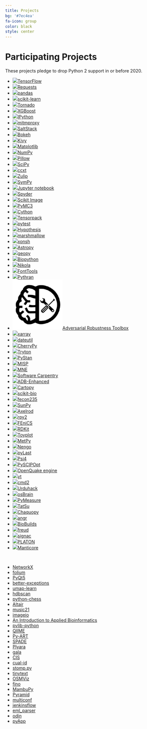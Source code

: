 ```yaml
---
title: Projects
bg: '#7ec4ea'
fa-icon: group
color: black
style: center
---
```


# Participating Projects

These projects pledge to drop Python 2 support in or before 2020.

- [![](assets/tensorflow.png)TensorFlow](https://www.tensorflow.org/) <!-- url:https://github.com/tensorflow/tensorflow -->
- [![](assets/requests.png)Requests](https://github.com/kennethreitz/requests) <!-- url:https://github.com/kennethreitz/requests sg:38793 -->
- [![](assets/pandas.png)pandas](https://pandas.pydata.org/)
- [![](assets/scikit-learn.png)scikit-learn](https://scikit-learn.org/)
- [![](assets/tornado.png)Tornado](http://www.tornadoweb.org/)
- [![](assets/xgboost.png)XGBoost](https://xgboost.ai/)
- [![](assets/ipython.png)IPython](https://ipython.org)
- [![](assets/mitmproxy.png)mitmproxy](https://mitmproxy.org/)
- [![](assets/saltstack.png)SaltStack](https://github.com/saltstack/salt) <!-- url:https://github.com/saltstack/salt sg:9950 -->
- [![](assets/bokeh.png)Bokeh](https://github.com/bokeh/bokeh) <!-- url:https://github.com/bokeh/bokeh sg:9492 -->
- [![](assets/kivy.png)Kivy](https://kivy.org/)
- [![](assets/matplotlib.png)Matplotlib](https://matplotlib.org/)
- [![](assets/numpylogoicon.png)NumPy](https://www.numpy.org/)
- [![](assets/pillow.png)Pillow](https://github.com/python-pillow/Pillow) <!-- url:https://github.com/python-pillow/Pillow sg:6242 -->
- [![](assets/scipyshiny_small.png)SciPy](https://www.scipy.org/)
- [![](assets/ccxt.png)ccxt](https://github.com/ccxt/ccxt) <!-- url:https://github.com/ccxt/ccxt sg:10890 -->
- [![](assets/zulip.png)Zulip](https://zulip.org)
- [![](assets/sympy.png)SymPy](https://www.sympy.org/)
- [![](assets/jupyter.png)Jupyter notebook](https://jupyter.org)
- [![](assets/spyder.png)Spyder](https://www.spyder-ide.org)
- [![](assets/scikit-image.png)Scikit Image](http://scikit-image.org/)
- [![](assets/pymc3.png)PyMC3](https://github.com/pymc-devs/pymc3) <!-- url:https://github.com/pymc-devs/pymc3 sg:4232 -->
- [![](https://cython.org/logo/cython-logo-C.svg)Cython](https://cython.org/)
- [![](assets/tensorpack.png)Tensorpack](https://github.com/tensorpack/tensorpack) <!-- url:https://github.com/tensorpack/tensorpack sg:4218 -->
- [![](assets/pytest1.png)pytest](https://docs.pytest.org/en/latest)
- [![](assets/hypothesis.png)Hypothesis](https://hypothesis.readthedocs.io/)
- [![](assets/marshmallow.png)marshmallow](https://github.com/marshmallow-code/marshmallow) <!-- url:https://github.com/marshmallow-code/marshmallow sg:3629 -->
- [![](assets/xonsh.png)xonsh](http://xon.sh)
- [![](assets/astropy.png)Astropy](https://www.astropy.org/)
- [![](assets/geopy.png)geopy](https://geopy.readthedocs.io/)
- [![](assets/biopython.png)Biopython](https://biopython.org/)
- [![](assets/nikola.png)Nikola](https://getnikola.com)
- [![](assets/fonttools.png)FontTools](https://github.com/fonttools/fonttools) <!-- url:https://github.com/fonttools/fonttools sg:1745 -->
- [![](assets/pythran.png)Pythran](https://github.com/serge-sans-paille/pythran) <!-- url:https://github.com/serge-sans-paille/pythran sg:1080 -->
- [![](assets/art_logo.png)Adversarial Robustness Toolbox](https://github.com/IBM/adversarial-robustness-toolbox) <!-- url:https://github.com/IBM/adversarial-robustness-toolbox sg:758 -->
- [![](assets/xarray.png)xarray](https://xarray.pydata.org/)
- [![](assets/dateutil.png)dateutil](https://github.com/dateutil/dateutil) <!-- url:https://github.com/dateutil/dateutil sg:974 -->
- [![](//cherrypy.org/images/cherrypy.png)CherryPy](https://cherrypy.org/)
- [![](assets/tryton.png)Tryton](https://www.tryton.org/)
- [![](assets/pystan.png)PyStan](https://github.com/stan-dev/pystan) <!-- url:https://github.com/stan-dev/pystan sg:671 -->
- [![](assets/misp.png)MISP](https://github.com/MISP/MISP) <!-- url:https://github.com/MISP/MISP sg:2104 -->
- [![](assets/mne.png)MNE](https://www.martinos.org/mne/stable/index.html)
- [![](assets/swcarpentry.png)Software Carpentry](https://software-carpentry.org)
- [![](assets/adb_enhanced.png)ADB-Enhanced](https://github.com/ashishb/adb-enhanced) <!-- url:https://github.com/ashishb/adb-enhanced sg:559 -->
- [![](assets/cartopy.png)Cartopy](https://scitools.org.uk/cartopy/docs/latest/)
- [![](assets/skbio.png)scikit-bio](http://scikit-bio.org)
- [![](assets/fecon235.png)fecon235](https://github.com/rsvp/fecon235) <!-- url:https://github.com/rsvp/fecon235 sg:501 -->
- [![](assets/sunpy.png)SunPy](https://sunpy.org/)
- [![](assets/axelrod.png)Axelrod](https://github.com/Axelrod-Python/Axelrod) <!-- url:https://github.com/Axelrod-Python/Axelrod sg:395 -->
- [![](assets/rpy2_logo_64x64.png)rpy2](https://rpy2.bitbucket.io)
- [![](assets/fenics.png)FEniCS](https://fenicsproject.org/)
- [![](assets/rdkit.png)RDKit](https://github.com/rdkit/rdkit) <!-- url:https://github.com/rdkit/rdkit sg:595 -->
- [![](assets/toyplot-256x256.png)Toyplot](https://github.com/sandialabs/toyplot) <!-- url:https://github.com/sandialabs/toyplot sg:372 -->
- [![](assets/metpy.png)MetPy](https://unidata.github.io/MetPy)
- [![](assets/nengo.png)Nengo](https://www.nengo.ai/)
- [![](assets/pylast.png)pyLast](https://github.com/pylast/pylast) <!-- url:https://github.com/pylast/pylast sg:314 -->
- [![](assets/psi4square.png)Psi4](http://psicode.org/)
- [![](assets/pyscipopt.png)PySCIPOpt](https://github.com/SCIP-Interfaces/PySCIPOpt) <!-- url:https://github.com/SCIP-Interfaces/PySCIPOpt sg:169 -->
- [![](assets/openquake.png)OpenQuake engine](https://github.com/gem/oq-engine) <!-- url:https://github.com/gem/oq-engine sg:142 -->
- [![](assets/yt.png)yt](https://yt-project.org/)
- [![](assets/cmd2.png)cmd2](https://github.com/python-cmd2/cmd2)
- [![](https://urduhack.readthedocs.io/en/stable/_static/urduhack.png)Urduhack](https://github.com/urduhack/urduhack) <!-- url:https://github.com/urduhack/urduhack sg:121 -->
- [![](assets/osbrain.png)osBrain](https://github.com/opensistemas-hub/osbrain) <!-- url:https://github.com/opensistemas-hub/osbrain sg:114 -->
- [![](assets/pymeasure.png)PyMeasure](https://github.com/ralph-group/pymeasure) <!-- url:https://github.com/ralph-group/pymeasure sg:121 -->
- [![](assets/tatsu.png)TatSu](https://tatsu.readthedocs.io/)
- [![](assets/chaquopy.png)Chaquopy](https://chaquo.com/chaquopy/)
- [![](assets/angr.png)angr](http://angr.io/)
- [![](assets/biobuilds.png)BioBuilds](https://www.biobuilds.org/)
- [![](assets/freud.png)freud](https://github.com/glotzerlab/freud) <!-- url:https://github.com/glotzerlab/freud sg:19 -->
- [![](assets/signac.png)signac](https://signac.io)
- [![](assets/platon.png)PLATON](https://github.com/ideasrule/platon) <!-- url:https://github.com/ideasrule/platon sg:5 -->
- [![](assets/manticore.png)Manticore](https://github.com/trailofbits/manticore) <!-- url:https://github.com/trailofbits/manticore sg:1635 -->

<!-- Adding a new project with a logo? They're roughly sorted by GitHub stars.
Try to insert yours in order. We use judgment for projects not on GiHhub, and
for some that aren't directly comparable. -->

&nbsp; <!--break separating project with image from without -->

- [NetworkX](https://github.com/networkx/networkx) <!-- url:https://github.com/networkx/networkx sg:5728 -->
- [folium](https://github.com/python-visualization/folium) <!-- url:https://github.com/python-visualization/folium sg:3938 -->
- [PyQt5](https://www.riverbankcomputing.com/software/pyqt/download5)
- [better-exceptions](https://github.com/qix-/better-exceptions) <!-- url:https://github.com/qix-/better-exceptions sg:3332 -->
- [umap-learn](https://github.com/lmcinnes/umap) <!-- url:https://github.com/lmcinnes/umap sg:2854 -->
- [hdbscan](https://github.com/scikit-learn-contrib/hdbscan) <!-- url:https://github.com/scikit-learn-contrib/hdbscan sg:1276 -->
- [python-chess](https://github.com/niklasf/python-chess) <!-- url:https://github.com/niklasf/python-chess sg:778 -->
- [Altair](https://github.com/ellisonbg/altair) <!-- url:https://github.com/ellisonbg/altair sg:236 -->
- [music21](http://web.mit.edu/music21/)
- [imageio](https://imageio.github.io)
- [An Introduction to Applied Bioinformatics](http://readiab.org)
- [pvlib-python](https://github.com/pvlib/pvlib-python) <!-- url:https://github.com/pvlib/pvlib-python sg:255 -->
- [QIIME](http://qiime.org)
- [Py-ART](https://arm-doe.github.io/pyart/)
- [SPADE](https://github.com/javipalanca/spade) <!-- url:https://github.com/javipalanca/spade sg:128 -->
- [Plyara](https://plyara.readthedocs.io/en/latest/)
- [gala](https://gala.readthedocs.io)
- [CIS](https://github.com/cedadev/cis) <!-- url:https://github.com/cedadev/cis sg:22 -->
- [cual-id](https://github.com/johnchase/cual-id) <!-- url:https://github.com/johnchase/cual-id sg:15 -->
- [stomp.py](https://github.com/jasonrbriggs/stomp.py) <!-- url:https://github.com/jasonrbriggs/stomp.py sg:312 -->
- [tinytext](https://github.com/hugovk/tinytext) <!-- url:https://github.com/hugovk/tinytext sg:4 -->
- [OSMViz](https://github.com/hugovk/osmviz) <!-- url:https://github.com/hugovk/osmviz sg:3 -->
- [fino](https://github.com/hugovk/fino) <!-- url:https://github.com/hugovk/fino sg:4 -->
- [MambuPy](https://github.com/jstitch/MambuPy) <!-- url:https://github.com/jstitch/MambuPy sg:0 -->
- [Pyramid](https://trypyramid.com)
- [multiconf](https://github.com/lhupfeldt/multiconf) <!-- url:https://github.com/lhupfeldt/multiconf sg:5 -->
- [jenkinsflow](https://github.com/lhupfeldt/jenkinsflow) <!-- url:https://github.com/lhupfeldt/jenkinsflow sg:10 -->
- [eml_parser](https://github.com/GOVCERT-LU/eml_parser) <!-- url:https://github.com/GOVCERT-LU/eml_parser sg:62 -->
- [odin](https://github.com/python-odin/odin) <!-- url:https://github.com/python-odin/odin sg:11 -->
- [pyApp](https://github.com/timsavage/pyapp) <!-- url:https://github.com/timsavage/pyapp sg:0 -->

<!-- Adding a new project without a logo? They're roughly sorted by Github stars.
Try to insert yours in order. We use judgment for projects not on Github, and
for some that aren't directly comparable. -->
